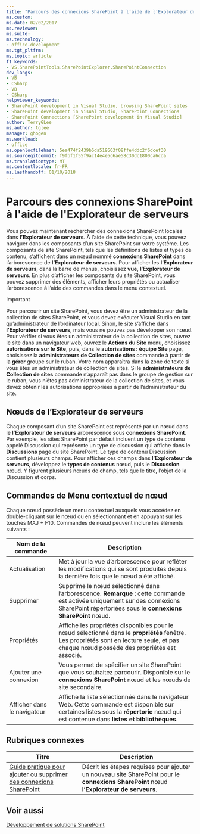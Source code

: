 ```yaml
---
title: "Parcours des connexions SharePoint à l’aide de l’Explorateur de serveurs | Documents Microsoft"
ms.custom: 
ms.date: 02/02/2017
ms.reviewer: 
ms.suite: 
ms.technology:
- office-development
ms.tgt_pltfrm: 
ms.topic: article
f1_keywords:
- VS.SharePointTools.SharePointExplorer.SharePointConnection
dev_langs:
- VB
- CSharp
- VB
- CSharp
helpviewer_keywords:
- SharePoint development in Visual Studio, browsing SharePoint sites
- SharePoint development in Visual Studio, SharePoint Connections
- SharePoint Connections [SharePoint development in Visual Studio]
author: TerryGLee
ms.author: tglee
manager: ghogen
ms.workload:
- office
ms.openlocfilehash: 5ea474f2439b6da519563f08ffe4ddc2f6dcef30
ms.sourcegitcommit: f9fbf1f55f9ac14e4e5c6ae58c30dc1800ca6cda
ms.translationtype: MT
ms.contentlocale: fr-FR
ms.lasthandoff: 01/10/2018
---
```

# <a name="browsing-sharepoint-connections-using-server-explorer"></a>Parcours des connexions SharePoint à l'aide de l'Explorateur de serveurs
  Vous pouvez maintenant rechercher des connexions SharePoint locales dans **l’Explorateur de serveurs**. À l’aide de cette technique, vous pouvez naviguer dans les composants d’un site SharePoint sur votre système. Les composants de site SharePoint, tels que les définitions de listes et types de contenu, s’affichent dans un nœud nommé **connexions SharePoint** dans l’arborescence de **l’Explorateur de serveurs**. Pour afficher les **l’Explorateur de serveurs**, dans la barre de menus, choisissez **vue**, **l’Explorateur de serveurs**. En plus d’afficher les composants du site SharePoint, vous pouvez supprimer des éléments, afficher leurs propriétés ou actualiser l’arborescence à l’aide des commandes dans le menu contextuel.  
  
> [!IMPORTANT]  
>  Pour parcourir un site SharePoint, vous devez être un administrateur de la collection de sites SharePoint, et vous devez exécuter Visual Studio en tant qu’administrateur de l’ordinateur local. Sinon, le site s’affiche dans **l’Explorateur de serveurs**, mais vous ne pouvez pas développer son nœud. Pour vérifier si vous êtes un administrateur de la collection de sites, ouvrez le site dans un navigateur web, ouvrez le **Actions du Site** menu, choisissez **autorisations sur le Site**, puis, dans le **autorisations : équipe Site** page, choisissez la **administrateurs de Collection de sites** commande à partir de la **gérer** groupe sur le ruban. Votre nom apparaîtra dans la zone de texte si vous êtes un administrateur de collection de sites. Si le **administrateurs de Collection de sites** commande n’apparaît pas dans le groupe de gestion sur le ruban, vous n’êtes pas administrateur de la collection de sites, et vous devez obtenir les autorisations appropriées à partir de l’administrateur du site.  
  
## <a name="server-explorer-nodes"></a>Nœuds de l’Explorateur de serveurs  
 Chaque composant d’un site SharePoint est représenté par un nœud dans le **l’Explorateur de serveurs** arborescence sous **connexions SharePoint**. Par exemple, les sites SharePoint par défaut incluent un type de contenu appelé Discussion qui représente un type de discussion qui affiche dans le **Discussions** page du site SharePoint. Le type de contenu Discussion contient plusieurs champs. Pour afficher ces champs dans **l’Explorateur de serveurs**, développez le **types de contenus** nœud, puis le **Discussion** nœud. Y figurent plusieurs nœuds de champ, tels que le titre, l’objet de la Discussion et corps.  
  
## <a name="node-shortcut-menu-commands"></a>Commandes de Menu contextuel de nœud  
 Chaque nœud possède un menu contextuel auxquels vous accédez en double-cliquant sur le nœud ou en sélectionnant et en appuyant sur les touches MAJ + F10. Commandes de nœud peuvent inclure les éléments suivants :  
  
|Nom de la commande|Description|  
|------------------|-----------------|  
|Actualisation|Met à jour la vue d’arborescence pour refléter les modifications qui se sont produites depuis la dernière fois que le nœud a été affiché.|  
|Supprimer|Supprime le nœud sélectionné dans l’arborescence. **Remarque :** cette commande est activée uniquement sur des connexions SharePoint répertoriées sous le **connexions SharePoint** nœud.|  
|Propriétés|Affiche les propriétés disponibles pour le nœud sélectionné dans le **propriétés** fenêtre. Les propriétés sont en lecture seule, et pas chaque nœud possède des propriétés est associé.|  
|Ajouter une connexion|Vous permet de spécifier un site SharePoint que vous souhaitez parcourir. Disponible sur le **connexions SharePoint** nœud et les nœuds de site secondaire.|  
|Afficher dans le navigateur|Affiche la liste sélectionnée dans le navigateur Web. Cette commande est disponible sur certaines listes sous la **répertorie** nœud qui est contenue dans **listes et bibliothèques**.|  
  
## <a name="related-topics"></a>Rubriques connexes  
  
|Titre|Description|  
|-----------|-----------------|  
|[Guide pratique pour ajouter ou supprimer des connexions SharePoint](../sharepoint/how-to-add-or-remove-sharepoint-connections.md)|Décrit les étapes requises pour ajouter un nouveau site SharePoint pour le **connexions SharePoint** nœud **l’Explorateur de serveurs**.|  
  
## <a name="see-also"></a>Voir aussi  
 [Développement de solutions SharePoint](../sharepoint/developing-sharepoint-solutions.md)  
  
  